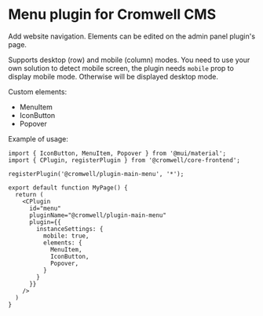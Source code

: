 # Menu plugin for Cromwell CMS

Add website navigation. Elements can be edited on the admin panel plugin's page.  

Supports desktop (row) and mobile (column) modes. You need to use your own solution to detect mobile screen, the plugin needs `mobile` prop to display mobile mode. Otherwise will be displayed desktop mode.

Custom elements: 
- MenuItem
- IconButton
- Popover

Example of usage: 

```tsx
import { IconButton, MenuItem, Popover } from '@mui/material';
import { CPlugin, registerPlugin } from '@cromwell/core-frontend';

registerPlugin('@cromwell/plugin-main-menu', '*');

export default function MyPage() {
  return (
    <CPlugin
      id="menu"
      pluginName="@cromwell/plugin-main-menu"
      plugin={{
        instanceSettings: {
          mobile: true,
          elements: {
            MenuItem,
            IconButton,
            Popover,
          }
        }
      }}
    />
  ) 
}
```
